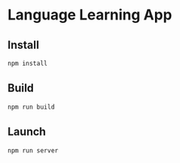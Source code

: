 # Language Learning App

## Install
```npm install```

## Build 
```npm run build```

## Launch
```npm run server```